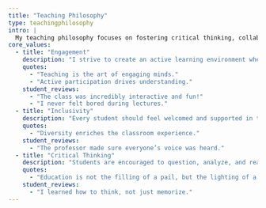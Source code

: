 ```yaml
---
title: "Teaching Philosophy"
type: teachingphilosophy
intro: |
  My teaching philosophy focuses on fostering critical thinking, collaboration, and lifelong learning. Below are the core values that guide my practice.
core_values:
  - title: "Engagement"
    description: "I strive to create an active learning environment where students participate, ask questions, and collaborate."
    quotes:
      - "Teaching is the art of engaging minds."
      - "Active participation drives understanding."
    student_reviews:
      - "The class was incredibly interactive and fun!"
      - "I never felt bored during lectures."
  - title: "Inclusivity"
    description: "Every student should feel welcomed and supported in the learning environment."
    quotes:
      - "Diversity enriches the classroom experience."
    student_reviews:
      - "The professor made sure everyone’s voice was heard."
  - title: "Critical Thinking"
    description: "Students are encouraged to question, analyze, and reason effectively."
    quotes:
      - "Education is not the filling of a pail, but the lighting of a fire."
    student_reviews:
      - "I learned how to think, not just memorize."
---
```

